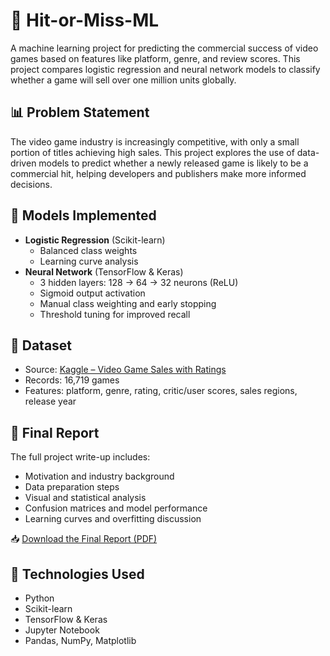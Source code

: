# 🎯 Hit-or-Miss-ML

A machine learning project for predicting the commercial success of video games based on features like platform, genre, and review scores. This project compares logistic regression and neural network models to classify whether a game will sell over one million units globally.

## 📊 Problem Statement

The video game industry is increasingly competitive, with only a small portion of titles achieving high sales. This project explores the use of data-driven models to predict whether a newly released game is likely to be a commercial hit, helping developers and publishers make more informed decisions.

## 🧠 Models Implemented

- **Logistic Regression** (Scikit-learn)
  - Balanced class weights
  - Learning curve analysis
- **Neural Network** (TensorFlow & Keras)
  - 3 hidden layers: 128 → 64 → 32 neurons (ReLU)
  - Sigmoid output activation
  - Manual class weighting and early stopping
  - Threshold tuning for improved recall

## 🧾 Dataset

- Source: [Kaggle – Video Game Sales with Ratings](https://www.kaggle.com/datasets/rush4ratio/video-game-sales-with-ratings)
- Records: 16,719 games
- Features: platform, genre, rating, critic/user scores, sales regions, release year

## 📄 Final Report

The full project write-up includes:
- Motivation and industry background
- Data preparation steps
- Visual and statistical analysis
- Confusion matrices and model performance
- Learning curves and overfitting discussion

📥 [Download the Final Report (PDF)](./Hit-or-Miss-ML-Final-Report.pdf)

## 🚀 Technologies Used

- Python
- Scikit-learn
- TensorFlow & Keras
- Jupyter Notebook
- Pandas, NumPy, Matplotlib
